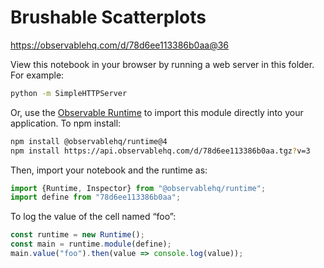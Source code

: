 # Brushable Scatterplots

https://observablehq.com/d/78d6ee113386b0aa@36

View this notebook in your browser by running a web server in this folder. For
example:

~~~sh
python -m SimpleHTTPServer
~~~

Or, use the [Observable Runtime](https://github.com/observablehq/runtime) to
import this module directly into your application. To npm install:

~~~sh
npm install @observablehq/runtime@4
npm install https://api.observablehq.com/d/78d6ee113386b0aa.tgz?v=3
~~~

Then, import your notebook and the runtime as:

~~~js
import {Runtime, Inspector} from "@observablehq/runtime";
import define from "78d6ee113386b0aa";
~~~

To log the value of the cell named “foo”:

~~~js
const runtime = new Runtime();
const main = runtime.module(define);
main.value("foo").then(value => console.log(value));
~~~
